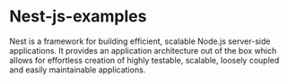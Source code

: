 # Nest-js-examples
Nest is a framework for building efficient, scalable Node.js server-side applications. It provides an application architecture out of the
box which allows for effortless creation of highly testable, scalable, loosely coupled and easily maintainable applications.

